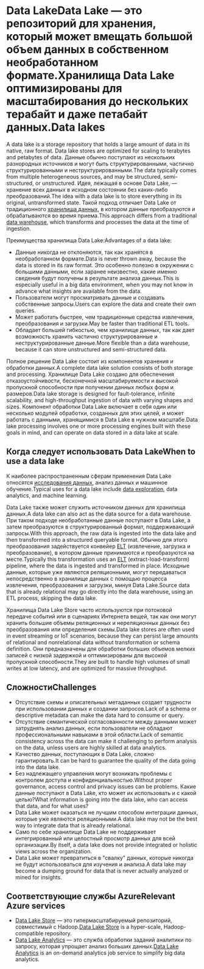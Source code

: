 # <a name="data-lakes"></a><span data-ttu-id="bd2e5-101">Data LakeData Lake — это репозиторий для хранения, который может вмещать большой объем данных в собственном необработанном формате.Хранилища Data Lake оптимизированы для масштабирования до нескольких терабайт и даже петабайт данных.</span><span class="sxs-lookup"><span data-stu-id="bd2e5-101">Data lakes</span></span>

A data lake is a storage repository that holds a large amount of data in its native, raw format. Data lake stores are optimized for scaling to terabytes and petabytes of data. <span data-ttu-id="bd2e5-104">Данные обычно поступают из нескольких разнородных источников и могут быть структурированными, частично структурированными и неструктурированными.</span><span class="sxs-lookup"><span data-stu-id="bd2e5-104">The data typically comes from multiple heterogeneous sources, and may be structured, semi-structured, or unstructured.</span></span> <span data-ttu-id="bd2e5-105">Идея, лежащая в основе Data Lake, — хранение всех данных в исходном состоянии без каких-либо преобразований.</span><span class="sxs-lookup"><span data-stu-id="bd2e5-105">The idea with a data lake is to store everything in its original, untransformed state.</span></span> <span data-ttu-id="bd2e5-106">Такой подход отличает Data Lake от традиционного [хранилища данных](../scenarios/data-warehousing.md), в котором данные преобразуются и обрабатываются во время приема.</span><span class="sxs-lookup"><span data-stu-id="bd2e5-106">This approach differs from a traditional [data warehouse](../scenarios/data-warehousing.md), which transforms and processes the data at the time of ingestion.</span></span>

<span data-ttu-id="bd2e5-107">Преимущества хранилища Data Lake:</span><span class="sxs-lookup"><span data-stu-id="bd2e5-107">Advantages of a data lake:</span></span>

- <span data-ttu-id="bd2e5-108">Данные никогда не отклоняются, так как хранятся в необработанном формате.</span><span class="sxs-lookup"><span data-stu-id="bd2e5-108">Data is never thrown away, because the data is stored in its raw format.</span></span> <span data-ttu-id="bd2e5-109">Это особенно полезно в окружении с большими данными, если заранее неизвестно, какие именно сведения будут получены в результате анализа данных.</span><span class="sxs-lookup"><span data-stu-id="bd2e5-109">This is especially useful in a big data environment, when you may not know in advance what insights are available from the data.</span></span>
- <span data-ttu-id="bd2e5-110">Пользователи могут просматривать данные и создавать собственные запросы.</span><span class="sxs-lookup"><span data-stu-id="bd2e5-110">Users can explore the data and create their own queries.</span></span>
- <span data-ttu-id="bd2e5-111">Может работать быстрее, чем традиционные средства извлечения, преобразования и загрузки.</span><span class="sxs-lookup"><span data-stu-id="bd2e5-111">May be faster than traditional ETL tools.</span></span>
- <span data-ttu-id="bd2e5-112">Обладает большей гибкостью, чем хранилище данных, так как дает возможность хранить частично структурированные и неструктурированные данные.</span><span class="sxs-lookup"><span data-stu-id="bd2e5-112">More flexible than a data warehouse, because it can store unstructured and semi-structured data.</span></span> 

<span data-ttu-id="bd2e5-113">Полное решение Data Lake состоит из компонентов хранения и обработки данных.</span><span class="sxs-lookup"><span data-stu-id="bd2e5-113">A complete data lake solution consists of both storage and processing.</span></span> <span data-ttu-id="bd2e5-114">Хранилище Data Lake создано для обеспечения отказоустойчивости, бесконечной масштабируемости и высокой пропускной способности при получении данных любых форм и размеров.</span><span class="sxs-lookup"><span data-stu-id="bd2e5-114">Data lake storage is designed for fault-tolerance, infinite scalability, and high-throughput ingestion of data with varying shapes and sizes.</span></span> <span data-ttu-id="bd2e5-115">Компонент обработки Data Lake включает в себя один или несколько модулей обработки, созданных для этих целей, и может работать с данными, хранящимися в Data Lake в нужном масштабе.</span><span class="sxs-lookup"><span data-stu-id="bd2e5-115">Data lake processing involves one or more processing engines built with these goals in mind, and can operate on data stored in a data lake at scale.</span></span>

## <a name="when-to-use-a-data-lake"></a><span data-ttu-id="bd2e5-116">Когда следует использовать Data Lake</span><span class="sxs-lookup"><span data-stu-id="bd2e5-116">When to use a data lake</span></span>

<span data-ttu-id="bd2e5-117">К наиболее распространенным сферам применения Data Lake относятся [исследования данных](../scenarios/interactive-data-exploration.md), анализ данных и машинное обучение.</span><span class="sxs-lookup"><span data-stu-id="bd2e5-117">Typical uses for a data lake include [data exploration](../scenarios/interactive-data-exploration.md), data analytics, and machine learning.</span></span> 

<span data-ttu-id="bd2e5-118">Data Lake также может служить источником данных для хранилища данных.</span><span class="sxs-lookup"><span data-stu-id="bd2e5-118">A data lake can also act as the data source for a data warehouse.</span></span> <span data-ttu-id="bd2e5-119">При таком подходе необработанные данные поступают в Data Lake, а затем преобразуются в структурированный формат, поддерживающий запросы.</span><span class="sxs-lookup"><span data-stu-id="bd2e5-119">With this approach, the raw data is ingested into the data lake and then transformed into a structured queryable format.</span></span> <span data-ttu-id="bd2e5-120">Обычно для этого преобразования задействуется конвейер [ELT](../scenarios/etl.md#extract-load-and-transform-elt) (извлечение, загрузка и преобразование), в котором данные принимаются и преобразуются на месте.</span><span class="sxs-lookup"><span data-stu-id="bd2e5-120">Typically this transformation uses an [ELT](../scenarios/etl.md#extract-load-and-transform-elt) (extract-load-transform) pipeline, where the data is ingested and transformed in place.</span></span> <span data-ttu-id="bd2e5-121">Исходные данные, которые уже являются реляционными, могут передаваться непосредственно в хранилище данных с помощью процесса извлечения, преобразования и загрузки, минуя Data Lake.</span><span class="sxs-lookup"><span data-stu-id="bd2e5-121">Source data that is already relational may go directly into the data warehouse, using an ETL process, skipping the data lake.</span></span>

<span data-ttu-id="bd2e5-122">Хранилища Data Lake Store часто используются при потоковой передаче событий или в сценариях Интернета вещей, так как они могут хранить большие объемы реляционных и нереляционных данных без преобразования или определения схемы.</span><span class="sxs-lookup"><span data-stu-id="bd2e5-122">Data lake stores are often used in event streaming or IoT scenarios, because they can persist large amounts of relational and nonrelational data without transformation or schema definition.</span></span> <span data-ttu-id="bd2e5-123">Они предназначены для обработки больших объемов мелких записей с низкой задержкой и оптимизированы для высокой пропускной способности.</span><span class="sxs-lookup"><span data-stu-id="bd2e5-123">They are built to handle high volumes of small writes at low latency, and are optimized for massive throughput.</span></span>

## <a name="challenges"></a><span data-ttu-id="bd2e5-124">Сложности</span><span class="sxs-lookup"><span data-stu-id="bd2e5-124">Challenges</span></span>

- <span data-ttu-id="bd2e5-125">Отсутствие схемы и описательных метаданных создает трудности при использовании данных и создании запросов.</span><span class="sxs-lookup"><span data-stu-id="bd2e5-125">Lack of a schema or descriptive metadata can make the data hard to consume or query.</span></span>
- <span data-ttu-id="bd2e5-126">Отсутствие семантической согласованности между данными может затруднять анализ данных, если пользователи не обладают профессиональными навыками в этой области.</span><span class="sxs-lookup"><span data-stu-id="bd2e5-126">Lack of semantic consistency across the data can make it challenging to perform analysis on the data, unless users are highly skilled at data analytics.</span></span>
- <span data-ttu-id="bd2e5-127">Качество данных, поступающих в Data Lake, сложно гарантировать.</span><span class="sxs-lookup"><span data-stu-id="bd2e5-127">It can be hard to guarantee the quality of the data going into the data lake.</span></span> 
- <span data-ttu-id="bd2e5-128">Без надлежащего управления могут возникать проблемы с контролем доступа и конфиденциальностью.</span><span class="sxs-lookup"><span data-stu-id="bd2e5-128">Without proper governance, access control and privacy issues can be problems.</span></span> <span data-ttu-id="bd2e5-129">Какие данные поступают в Data Lake, кто может их использовать и с какой целью?</span><span class="sxs-lookup"><span data-stu-id="bd2e5-129">What information is going into the data lake, who can access that data, and for what uses?</span></span>
- <span data-ttu-id="bd2e5-130">Data Lake может оказаться не лучшим способом интеграции данных, которые уже являются реляционными.</span><span class="sxs-lookup"><span data-stu-id="bd2e5-130">A data lake may not be the best way to integrate data that is already relational.</span></span>
- <span data-ttu-id="bd2e5-131">Само по себе хранилище Data Lake не поддерживает интегрированный или целостный просмотр данных для всей организации.</span><span class="sxs-lookup"><span data-stu-id="bd2e5-131">By itself, a data lake does not provide integrated or holistic views across the organization.</span></span> 
- <span data-ttu-id="bd2e5-132">Data Lake может превратиться в "свалку" данных, которые никогда не будут использоваться для изучения и анализа.</span><span class="sxs-lookup"><span data-stu-id="bd2e5-132">A data lake may become a dumping ground for data that is never actually analyzed or mined for insights.</span></span>

## <a name="relevant-azure-services"></a><span data-ttu-id="bd2e5-133">Соответствующие службы Azure</span><span class="sxs-lookup"><span data-stu-id="bd2e5-133">Relevant Azure services</span></span>

- <span data-ttu-id="bd2e5-134">[Data Lake Store](/azure/data-lake-store/) — это гипермасштабируемый репозиторий, совместимый с Hadoop.</span><span class="sxs-lookup"><span data-stu-id="bd2e5-134">[Data Lake Store](/azure/data-lake-store/) is a hyper-scale, Hadoop-compatible repository.</span></span>
- <span data-ttu-id="bd2e5-135">[Data Lake Analytics](/azure/data-lake-analytics/) — это служба обработки заданий аналитики по запросу, которая упрощает анализ больших данных.</span><span class="sxs-lookup"><span data-stu-id="bd2e5-135">[Data Lake Analytics](/azure/data-lake-analytics/) is an on-demand analytics job service to simplify big data analytics.</span></span>

